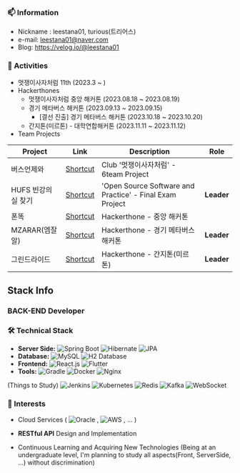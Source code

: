### 📫 Information
- Nickname : leestana01, turious(트리어스)
- e-mail: leestana01@naver.com
- Blog: https://velog.io/@leestana01

### 📜 Activities
- 멋쟁이사자처럼 11th (2023.3 ~ )
- Hackerthones
  - 멋쟁이사자처럼 중앙 해커톤 (2023.08.18 ~ 2023.08.19)
  - 경기 메타버스 해커톤 (2023.09.13 ~ 2023.09.15)
    - [결선 진출] 경기 메타버스 해커톤 (2023.10.18 ~ 2023.10.20)
  - 간지톤(미르톤) - 대학연합해커톤 (2023.11.11 ~ 2023.11.12)
- Team Projects

| Project | Link | Description | Role |
| ------------ | ---- | ---- | ---- |
| 버스언제와 | [Shortcut](https://github.com/hufslion11th/6team_mini_project) | Club '멋쟁이사자처럼' - 6team Project | |
| HUFS 빈강의실 찾기 | [Shortcut](https://github.com/leestana01/OSS-6team) | 'Open Source Software and Practice' - Final Exam Project | **Leader** |
| 폰똑 | [Shortcut](https://github.com/leestana01/PhoneDdok) | Hackerthone - 중앙 해커톤 |  |
| MZARAR(엠잘알) | [Shortcut](https://github.com/leestana01/MZ-AR-AR_Refactoring) | Hackerthone - 경기 메타버스 해커톤 | **Leader** |
| 그린드라이드 | [Shortcut](https://github.com/leestana01/greendrive_back) | Hackerthone - 간지톤(미르톤) | **Leader** |

## Stack Info

### BACK-END Developer

### 🛠️ Technical Stack
- **Server Side:**
![Spring Boot](https://img.shields.io/badge/Spring%20Boot-6DB33F?style=for-the-badge&logo=springboot&logoColor=white)
![Hibernate](https://img.shields.io/badge/Hibernate-59666C?style=for-the-badge&logo=hibernate&logoColor=white)
![JPA](https://img.shields.io/badge/JPA-007396?style=for-the-badge&logo=java&logoColor=white)
- **Database:**
![MySQL](https://img.shields.io/badge/MySQL-4479A1?style=for-the-badge&logo=mysql&logoColor=white)
![H2 Database](https://img.shields.io/badge/H2_Database-ffffff?style=for-the-badge&logo=h2&logoColor=black)
- **Frontend:**
![React.js](https://img.shields.io/badge/React.js-61DAFB?style=for-the-badge&logo=react&logoColor=black)
![Flutter](https://img.shields.io/badge/Flutter-02569B?style=for-the-badge&logo=flutter&logoColor=white)
- **Tools:** 
![Gradle](https://img.shields.io/badge/Gradle-02303A?style=for-the-badge&logo=gradle&logoColor=white)
![Docker](https://img.shields.io/badge/Docker-2496ED?style=for-the-badge&logo=docker&logoColor=white)
![Nginx](https://img.shields.io/badge/Nginx-009639?style=for-the-badge&logo=nginx&logoColor=white)

(Things to Study)
![Jenkins](https://img.shields.io/badge/Jenkins-D24939?style=for-the-badge&logo=jenkins&logoColor=white)
![Kubernetes](https://img.shields.io/badge/Kubernetes-326CE5?style=for-the-badge&logo=kubernetes&logoColor=white)
![Redis](https://img.shields.io/badge/Redis-DC382D?style=for-the-badge&logo=redis&logoColor=white)
![Kafka](https://img.shields.io/badge/Kafka-231F20?style=for-the-badge&logo=apachekafka&logoColor=white)
![WebSocket](https://img.shields.io/badge/WebSocket-ffffff?style=for-the-badge&logo=websockets&logoColor=black)

### 👀 Interests
- Cloud Services (
![Oracle](https://img.shields.io/badge/Oracle%20Cloud-F80000?style=for-the-badge&logo=oracle&logoColor=white) ,
![AWS](https://img.shields.io/badge/AWS-232F3E?style=for-the-badge&logo=amazonaws&logoColor=white) , ...
)

- **RESTful API** Design and Implementation
- Continuous Learning and Acquiring New Technologies
  (Being at an undergraduate level, I'm planning to study all aspects(Front, ServerSide, ...) without discrimination)
  

<!--
### 📈 GitHub Stats
![Your GitHub Stats](https://github-readme-stats.vercel.app/api?username=leestana01&show_icons=true)


- [Project Name 1](#) - Description 1
- [Project Name 2](#) - Description 2
- [Project Name 3](#) - Description 3
-->
